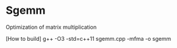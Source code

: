 # Sgemm
Optimization of matrix multiplication

[How to build]
	g++ -O3 -std=c++11 sgemm.cpp -mfma -o sgemm
